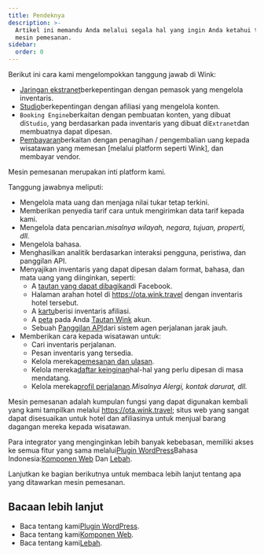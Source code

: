 ```yaml
---
title: Pendeknya
description: >-
  Artikel ini memandu Anda melalui segala hal yang ingin Anda ketahui tentang
  mesin pemesanan.
sidebar:
  order: 0
---
```

Berikut ini cara kami mengelompokkan tanggung jawab di Wink:

* [Jaringan ekstranet](/extranet/what-is-extranet)berkepentingan dengan pemasok yang mengelola inventaris.
* [Studio](/studio/what-is-studio)berkepentingan dengan afiliasi yang mengelola konten.
* `Booking Engine`berkaitan dengan pembuatan konten, yang dibuat di`Studio`, yang berdasarkan pada inventaris yang dibuat di`Extranet`dan membuatnya dapat dipesan.
* [Pembayaran](/payment/what-is-trip-pay)berkaitan dengan penagihan / pengembalian uang kepada wisatawan yang memesan \[melalui platform seperti Wink], dan membayar vendor.

Mesin pemesanan merupakan inti platform kami.

Tanggung jawabnya meliputi:

* Mengelola mata uang dan menjaga nilai tukar tetap terkini.
* Memberikan penyedia tarif cara untuk mengirimkan data tarif kepada kami.
* Mengelola data pencarian.*misalnya wilayah, negara, tujuan, properti, dll.*
* Mengelola bahasa.
* Menghasilkan analitik berdasarkan interaksi pengguna, peristiwa, dan panggilan API.
* Menyajikan inventaris yang dapat dipesan dalam format, bahasa, dan mata uang yang diinginkan, seperti:
  * A [tautan yang dapat dibagikan](/studio/shareable-links)di Facebook.
  * Halaman arahan hotel di https://ota.wink.travel dengan inventaris hotel tersebut.
  * A [kartu](/studio/cards)berisi inventaris afiliasi.
  * A [peta](/studio/maps) pada Anda [Tautan Wink](/link-manager/wink-links) akun.
  * Sebuah [Panggilan API](/developers/apis)dari sistem agen perjalanan jarak jauh.
* Memberikan cara kepada wisatawan untuk:
  * Cari inventaris perjalanan.
  * Pesan inventaris yang tersedia.
  * Kelola mereka[pemesanan dan ulasan](/booking-engine/bookings).
  * Kelola mereka[daftar keinginan](/booking-engine/bucket-list)hal-hal yang perlu dipesan di masa mendatang.
  * Kelola mereka[profil perjalanan](/booking-engine/travel-preferences).*Misalnya Alergi, kontak darurat, dll.*

Mesin pemesanan adalah kumpulan fungsi yang dapat digunakan kembali yang kami tampilkan melalui https://ota.wink.travel; situs web yang sangat dapat disesuaikan untuk hotel dan afiliasinya untuk menjual barang dagangan mereka kepada wisatawan.

Para integrator yang menginginkan lebih banyak kebebasan, memiliki akses ke semua fitur yang sama melalui[Plugin WordPress](/developers/wordpress/)Bahasa Indonesia:[Komponen Web](/developers/web-components) Dan [Lebah](/developers/apis).

Lanjutkan ke bagian berikutnya untuk membaca lebih lanjut tentang apa yang ditawarkan mesin pemesanan.

## Bacaan lebih lanjut

* Baca tentang kami[Plugin WordPress](/developers/wordpress/).
* Baca tentang kami[Komponen Web](/developers/web-components).
* Baca tentang kami[Lebah](/developers/apis).

